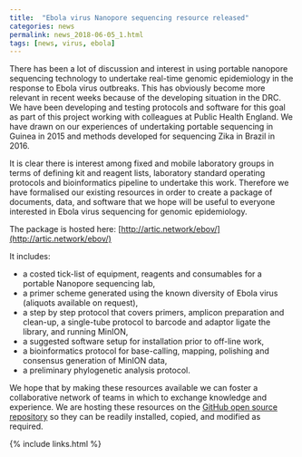 ```yaml
---
title:  "Ebola virus Nanopore sequencing resource released"
categories: news
permalink: news_2018-06-05_1.html
tags: [news, virus, ebola]
---
```


There has been a lot of discussion and interest in using portable nanopore sequencing technology to undertake real-time genomic epidemiology in the response to Ebola virus outbreaks. This has obviously become more relevant in recent weeks because of the developing situation in the DRC. We have been developing and testing protocols and software for this goal as part of this project working with colleagues at Public Health England. We have drawn on our experiences of undertaking portable sequencing in Guinea in 2015 and methods developed for sequencing Zika in Brazil in 2016.

It is clear there is interest among fixed and mobile laboratory groups in terms of defining kit and reagent lists, laboratory standard operating protocols and bioinformatics pipeline to undertake this work. Therefore we have formalised our existing resources in order to create a package of documents, data, and software that we hope will be useful to everyone interested in Ebola virus sequencing for genomic epidemiology.

The package is hosted here: 
[http://artic.network/ebov/](http://artic.network/ebov/)

It includes:
- a costed tick-list of equipment, reagents and consumables for a portable Nanopore sequencing lab,
- a primer scheme generated using the known diversity of Ebola virus (aliquots available on request),
- a step by step protocol that covers primers, amplicon preparation and clean-up, a single-tube protocol to barcode and adaptor ligate the library, and running MinION,
- a suggested software setup for installation prior to off-line work,
- a bioinformatics protocol for base-calling, mapping, polishing and consensus generation of MinION data,
- a preliminary phylogenetic analysis protocol.

We hope that by making these resources available we can foster a collaborative network of teams in which to exchange knowledge and experience. We are hosting these resources on the [GitHub open source repository](http://github.com/artic-network/artic-ebov) so they can be readily installed, copied, and modified as required. 

{% include links.html %}
